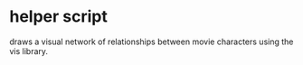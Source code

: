 # helper script

draws a visual network of relationships between movie characters
using the vis library.
